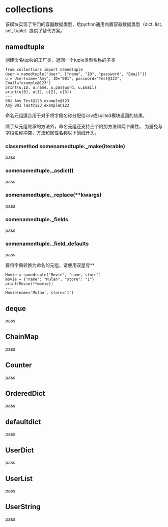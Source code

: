 # collections 

该模块实现了专门的容器数据类型，给python通用内置容器数据类型（dict, list, set, tuple）提供了替代方案。

## namedtuple

创建命名tuple的工厂类，返回一个tuple类型名称的子类

    from collections import namedtuple
    User = namedtuple("User", ["name", "ID", "password", "Email"])
    u = User(name="Amy", ID="001", password="Test@123", Email="example@123")
    print(u.ID, u.name, u.password, u.Email)
    print(u[0], u[1], u[2], u[3])
    ---
    001 Amy Test@123 example@123
    Amy 001 Test@123 example@123

命名元组适合用于对于将字段名称分配给csv或sqlite3模块返回的结果。

除了从元组继承的方法外，命名元组还支持三个附加方法和两个属性。 为避免与字段名称冲突，方法和属性名称以下划线开头。

### classmethod somenamedtuple._make(iterable)

pass

### somenamedtuple._asdict()

pass

### somenamedtuple._replace(**kwargs)

pass

### somenamedtuple._fields

pass

### somenamedtuple._field_defaults

pass

要将字典转换为命名的元组，请使用双星号**

    Movie = namedtuple("Movie", "name, store")
    movie = {"name": "Mulan", "store": "1"}
    print(Movie(**movie))
    ---
    Movie(name='Mulan', store='1')


## deque

pass

## ChainMap

pass

## Counter

pass

## OrderedDict

pass

## defaultdict

pass

## UserDict

pass

## UserList

pass

## UserString

pass